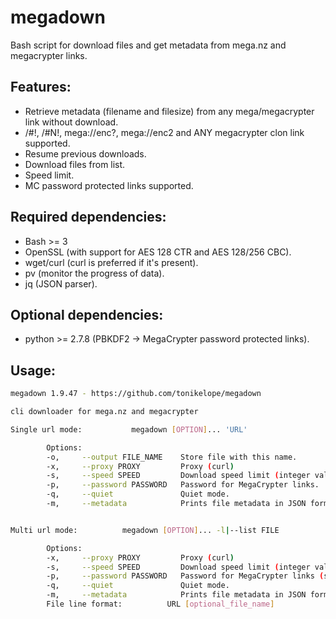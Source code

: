# megadown

Bash script for download files and get metadata from mega.nz and megacrypter links.

## Features:
 * Retrieve metadata (filename and filesize) from any mega/megacrypter link without download.
 * /#!, /#N!, mega://enc?, mega://enc2 and ANY megacrypter clon link supported.
 * Resume previous downloads.
 * Download files from list.
 * Speed limit.
 * MC password protected links supported.

## Required dependencies:

 * Bash >= 3
 * OpenSSL (with support for AES 128 CTR and AES 128/256 CBC).
 * wget/curl (curl is preferred if it's present).
 * pv (monitor the progress of data).
 * jq (JSON parser).

## Optional dependencies:
 * python >= 2.7.8 (PBKDF2 -> MegaCrypter password protected links).

## Usage:

```bash
megadown 1.9.47 - https://github.com/tonikelope/megadown

cli downloader for mega.nz and megacrypter

Single url mode:           megadown [OPTION]... 'URL'

        Options:
        -o,     --output FILE_NAME    Store file with this name.
        -x,     --proxy PROXY         Proxy (curl)
        -s,     --speed SPEED         Download speed limit (integer values: 500B, K, 2M).
        -p,     --password PASSWORD   Password for MegaCrypter links.
        -q,     --quiet               Quiet mode.
        -m,     --metadata            Prints file metadata in JSON format and exits.


Multi url mode:          megadown [OPTION]... -l|--list FILE

        Options:
        -x,     --proxy PROXY         Proxy (curl)
        -s,     --speed SPEED         Download speed limit (integer values: 500B, 500K, 2M).
        -p,     --password PASSWORD   Password for MegaCrypter links (same for every link in a list).
        -q,     --quiet               Quiet mode.
        -m,     --metadata            Prints file metadata in JSON format and exits.
        File line format:          URL [optional_file_name]

```

